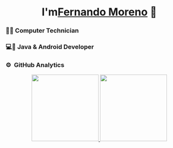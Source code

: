 <div align="center">
<h1 align="center">I'm<a href="https://portfolioflm.web.app">Fernando Moreno</a> 👋</h1>
</div>
<div>
    <h3>👨‍🎓 Computer Technician</h3>
    <h3>💻📱 Java & Android Developer</h3>
</div>

### ⚙️ &nbsp;GitHub Analytics

<p align="center">
<a href="https://github.com/ArisGuimera">
  <img height="180em" src="https://github-readme-stats-eight-theta.vercel.app/api?username=elfer07&show_icons=true&theme=algolia&include_all_commits=true&count_private=true"/>
  <img height="180em" src="https://github-readme-stats-eight-theta.vercel.app/api/top-langs/?username=elfer07&layout=compact&langs_count=8&theme=algolia"/>
</a>
</p>

